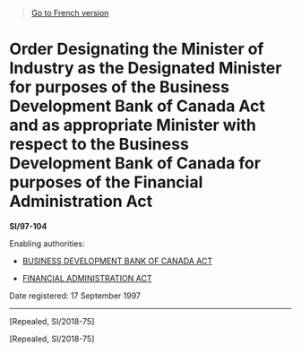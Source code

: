> [Go to French version](/fr/Règlements/Textes%20réglementaires/97/104.md)

# Order Designating the Minister of Industry as the Designated Minister for purposes of the Business Development Bank of Canada Act and as appropriate Minister with respect to the Business Development Bank of Canada for purposes of the Financial Administration Act

**SI/97-104**

Enabling authorities: 
- [BUSINESS DEVELOPMENT BANK OF CANADA ACT](/en/Acts/Statutes%20of%20Canada/1995/c.%2028.md)

- [FINANCIAL ADMINISTRATION ACT](/en/Acts/Revised%20Statutes%20of%20Canada/F/F-11.md)

Date registered: 17 September 1997

----------


[Repealed, SI/2018-75]

[Repealed, SI/2018-75]


